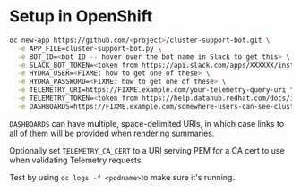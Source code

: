 # Setup in OpenShift

```sh
oc new-app https://github.com/<project>/cluster-support-bot.git \
  -e APP_FILE=cluster-support-bot.py \
  -e BOT_ID=<bot ID -- hover over the bot name in Slack to get this> \
  -e SLACK_BOT_TOKEN=<token from https://api.slack.com/apps/XXXXXX/install-on-team?> \
  -e HYDRA_USER=<FIXME: how to get one of these> \
  -e HYDRA_PASSWORD=<FIXME: how to get one of these> \
  -e TELEMETRY_URI=https://FIXME.example.com/your-telemetry-query-uri \
  -e TELEMETRY_TOKEN=<token from https://help.datahub.redhat.com/docs/interacting-with-telemetry-data> \
  -e DASHBOARDS=https://FIXME.example.com/somewhere-users-can-see-cluster-details?cluster-id=
```

`DASHBOARDS` can have multiple, space-delimited URIs, in which case links to all of them will be provided when rendering summaries.

Optionally set `TELEMETRY_CA_CERT` to a URI serving PEM for a CA cert
to use when validating Telemetry requests.

Test by using `oc logs -f <podname>`to make sure it's running.
